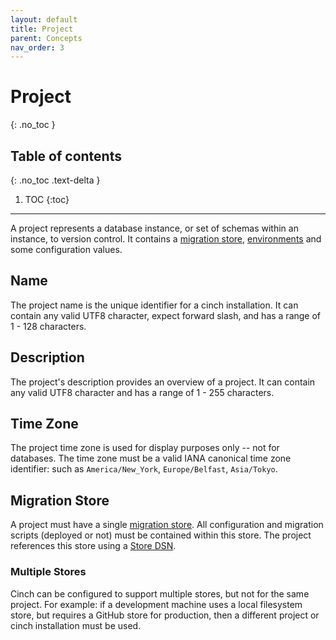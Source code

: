 ```yaml
---
layout: default
title: Project
parent: Concepts
nav_order: 3
---
```


# Project
{: .no_toc }

## Table of contents
{: .no_toc .text-delta }

1. TOC
{:toc}
----

A project represents a database instance, or set of schemas within an instance, to version control. It contains 
a [migration store](/concepts/migration-store.html), [environments](/concepts/environment.html) and some configuration values.

## Name
The project name is the unique identifier for a cinch installation. It can contain any valid UTF8 character, expect 
forward slash, and has a range of 1 - 128 characters.

## Description
The project's description provides an overview of a project. It can contain any valid UTF8 character and has a 
range of 1 - 255 characters.

## Time Zone
The project time zone is used for display purposes only -- not for databases. The time zone must be a valid 
IANA canonical time zone identifier: such as `America/New_York`, `Europe/Belfast`, `Asia/Tokyo`.

## Migration Store
A project must have a single [migration store](/concepts/migration-store.html). All configuration and migration scripts (deployed or not) must be
contained within this store. The project references this store using a [Store DSN](/concepts/dsn.html#migration-store-parameters).

### Multiple Stores
Cinch can be configured to support multiple stores, but not for the same project. For example: if a development machine 
uses a local filesystem store, but requires a GitHub store for production, then a different project or cinch 
installation must be used.



